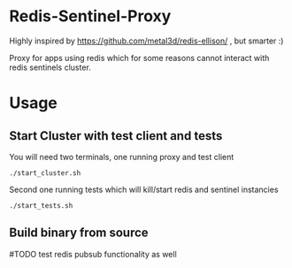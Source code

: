 # Redis-Sentinel-Proxy

Highly inspired by https://github.com/metal3d/redis-ellison/ , but smarter :)

Proxy for apps using redis which for some reasons cannot interact with redis sentinels cluster.

# Usage

## Start Cluster with test client and tests
You will need two terminals, one running proxy and test client

```
./start_cluster.sh
```
Second one running tests which will kill/start redis and sentinel instancies

```
./start_tests.sh
```

## Build binary from source


#TODO
test redis pubsub functionality as well
